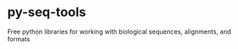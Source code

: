 # py-seq-tools
Free python libraries for working with biological sequences, alignments, and formats
